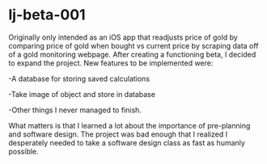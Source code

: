 # lj-beta-001

<p>Originally only intended as an iOS app that readjusts price of gold by comparing price of gold when bought vs current price by scraping data off of a gold monitoring webpage. After creating a functioning beta, I decided to expand the project. New features to be implemented were:</p>
<p>  -A database for storing saved calculations</p>
<p>  -Take image of object and store in database</p>
<p>  -Other things I never managed to finish.</p>
<p>What matters is that I learned a lot about the importance of pre-planning and software design. The project was bad enough that I realized I desperately needed to take a software design class as fast as humanly possible.</p>

